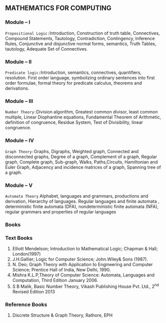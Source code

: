 
## MATHEMATICS FOR COMPUTING


### Module – I 

`Propositional Logic:`Introduction, Construction of truth table, Connectives, Compound Statements, Tautology,
Contradiction, Contingency, Inference Rules, Conjunctive and disjunctive normal forms,
semantics, Truth Tables, tautology, Adequate Set of Connectives. 

### Module – II
`Predicate logic:`Introduction, semantics, connectives, quantifiers, resolution. First order language,
symbolizing ordinary sentences into first order formulae, formal theory for predicate calculus, theorems and derivations.

### Module – III
`Number Theory:`Division algorithm, Greatest common divisor, least common multiple, Linear Diophantine
equations, Fundamental Theorem of Arithmetic, definition of congruence, Residue System, Test of Divisibility, linear congruence.

### Module – IV 
`Graph Theory:`Graphs, Digraphs, Weighted graph, Connected and disconnected graphs, Degree of a graph, Complement of a graph, Regular graph, Complete graph, Sub-graph, Walks, Paths,Circuits, Hamiltonian and Euler Graph, Adjacency and incidence matrices of a graph,
Spanning tree of a graph. 

### Module – V
`Automata Theory` Alphabet, languages and grammars, productions and derivation, Hierarchy of languages.
Regular languages and finite automata , deterministic finite automata (DFA),
nondeterministic finite automata (NFA), regular grammars and properties of regular
languages


### Books 

### Text Books
1. Elliott Mendelson; Introduction to Mathematical Logic; Chapman & Hall; London(1997)
2. J.H.Gallier; Logic for Computer Science; John.Wiley& Sons (1987).
3. N. Deo; Graph Theory with Application to Engineering and Computer Science; Prentice Hall of
India, New Delhi, 1990.
4. Mishra K.L.P,Theory of Computer Science: Automata, Languages and Computation, Third Edition
January 2006.
5. S B Malik, Basic Number Theory, Vikash Publishing House Pvt. Ltd., 2<sup>nd</sup> Revised Edition 2013 


### Reference Books
1. Discrete Structure & Graph Theory, Rathore, EPH 